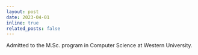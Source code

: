 ```yaml
---
layout: post
date: 2023-04-01
inline: true
related_posts: false
---
```


Admitted to the M.Sc. program in Computer Science at Western University.
